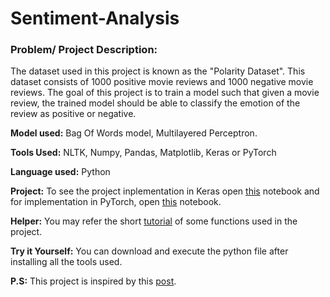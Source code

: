 # Sentiment-Analysis


### Problem/ Project Description:

The dataset used in this project is known as the "Polarity Dataset". This dataset consists of 1000 positive movie reviews and 1000 negative movie reviews. The goal of this project is to train a model such that given a movie review, the trained model should be able to classify the emotion of the review as positive or negative.

**Model used:** Bag Of Words model, Multilayered Perceptron.

**Tools Used:** NLTK, Numpy, Pandas, Matplotlib, Keras or PyTorch

**Language used:** Python

**Project:** To see the project inplementation in Keras open [this](https://github.com/Meghana-Meghana/Sentiment-Analysis/blob/master/Sentiment%20Analysis%20using%20Bag%20of%20Words%20model.ipynb) notebook and for implementation in PyTorch, open [this](https://github.com/Meghana-Meghana/Sentiment-Analysis/blob/master/Sentiment%20Analysis%20using%20Bag%20of%20Words%20model_PyTorch.ipynb) notebook.

**Helper:** You may refer the short [tutorial](https://github.com/Meghana-Meghana/Sentiment-Analysis/blob/master/Short%20tutorial.ipynb) of some functions used in the project.

**Try it Yourself:** You can download and execute the python file after installing all the tools used.

**P.S:** This project is inspired by this [post](https://machinelearningmastery.com/deep-learning-bag-of-words-model-sentiment-analysis/).
